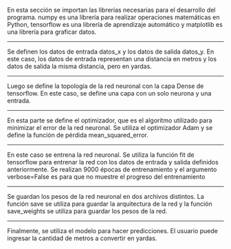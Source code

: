 En esta sección se importan las librerías necesarias para el desarrollo del programa. numpy es una librería para realizar operaciones matemáticas en Python, tensorflow es una librería de aprendizaje automático y matplotlib es una librería para graficar datos.

<!-- import numpy as np
import tensorflow as tf
import matplotlib.pyplot as plt -->

--------------------------------------------------------------

Se definen los datos de entrada datos_x y los datos de salida datos_y. En este caso, los datos de entrada representan una distancia en metros y los datos de salida la misma distancia, pero en yardas.

<!-- # datos de entrada X (en metros)
datos_x = np.array([[1], [2], [3], [4], [5], [6], [7], [8], [9], [10]], dtype=float)

# datos de salida Y (en yardas)
datos_y = np.array([[1093.61], [2187.22], [3280.84], [4374.46], [5468.08], [6561.69], [7655.31], [8748.93], [9842.55], [10936.17]], dtype=float) -->
--------------------------------------------------------------

Luego se define la topología de la red neuronal con la capa Dense de tensorflow. En este caso, se define una capa con un solo neurona y una entrada.

<!-- # topología de la red
capa1 = tf.keras.layers.Dense(units=1, input_shape=[1])

#creacion del tipo de red 
modelo = tf.keras.Sequential([capa1]) -->
--------------------------------------------------------------


En esta parte se define el optimizador, que es el algoritmo utilizado para minimizar el error de la red neuronal. Se utiliza el optimizador Adam y se define la función de pérdida mean_squared_error.

<!-- modelo.compile(
    optimizer= tf.keras.optimizers.Adam(1) ,
    loss= 'mean_squared_error',
    metrics=['mse']
) -->
-------------------------------------------------------------

En este caso se entrena la red neuronal. Se utiliza la función fit de tensorflow para entrenar la red con los datos de entrada y salida definidos anteriormente. Se realizan 9000 épocas de entrenamiento y el argumento verbose=False es para que no muestre el progreso del entrenamiento

<!-- entrenamiento = modelo.fit(datos_x, datos_y, epochs=9000, verbose= False) -->

--------------------------------------------------------------

Se guardan los pesos de la red neuronal en dos archivos distintos. La función save se utiliza para guardar la arquitectura de la red y la función save_weights se utiliza para guardar los pesos de la red.

<!-- 
modelo.save('first_red_neuronal.h5')
modelo.save_weights('yd.h5') -->
--------------------------------------------------------------


Finalmente, se utiliza el modelo para hacer predicciones. El usuario puede ingresar la cantidad de metros a convertir en yardas.

<!-- yd = float(input('Ingrese la cantidad de metros a convertir en yardas : '))
meters = modelo.predict([yd])[0][0]
print('{} metro equivale a {} yardas'.format(yd, meters)) -->